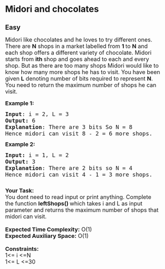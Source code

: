 # Midori and chocolates
## Easy
<div class="problem-statement">
                <p></p><p><span style="font-size:18px">Midori like chocolates and he loves to try different ones. There are <strong>N</strong> shops in a market labelled from <strong>1 </strong>to <strong>N</strong> and each shop offers a different variety of chocolate. Midori starts from <strong>ith </strong>shop and goes ahead to each and every shop. But as there are too many shops Midori would like to know how many more shops he has to visit. You have been given <strong>L</strong> denoting number of bits required to represent <strong>N</strong>. You need to return the maximum number of shops he can visit.</span><br>
<br>
<span style="font-size:18px"><strong>Example 1:</strong></span></p>

<pre><span style="font-size:18px"><strong>Input</strong>: i = 2, L = 3
<strong>Output:</strong>&nbsp;6
<strong>Explanation</strong>: There are 3 bits So N&nbsp;= 8
Hence midori can visit 8 - 2 = 6 more shops.</span>
</pre>

<p><span style="font-size:18px"><strong>Example 2:</strong></span></p>

<pre><span style="font-size:18px"><strong>Input: </strong>i = 1, L = 2
<strong>Output:&nbsp;</strong>3
<strong>Explanation</strong>: There are 2 bits so N =</span><span style="font-size:18px"> 4
Hence midori can visit 4 - 1 = 3 more shops.</span></pre>

<p><br>
<span style="font-size:18px"><strong>Your Task:&nbsp;&nbsp;</strong><br>
You dont need to read input or print anything. Complete the function <strong>leftShops()&nbsp;</strong>which takes i and L&nbsp;as input parameter and returns the maximum number of shops that midori can&nbsp;visit.<br>
<br>
<strong>Expected Time Complexity:</strong> O(1)<br>
<strong>Expected Auxiliary Space:</strong> O(1)<br>
<br>
<strong>Constraints:</strong><br>
1&lt;= i&nbsp;&lt;=N<br>
1&lt;= L&nbsp;&lt;=30</span></p>
 <p></p>
            </div>